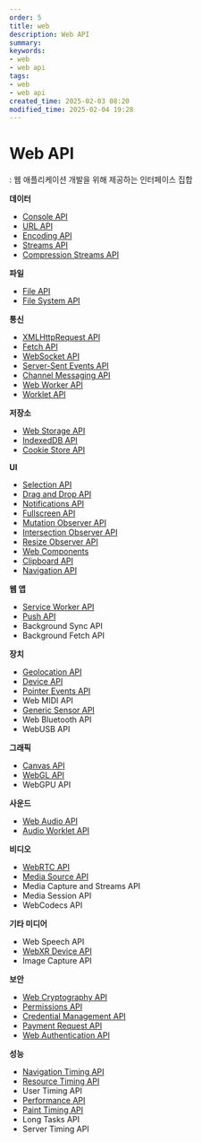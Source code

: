 ```yaml
---
order: 5
title: web
description: Web API
summary:
keywords:
- web
- web api
tags:
- web
- web api
created_time: 2025-02-03 08:20
modified_time: 2025-02-04 19:28
---
```


# Web API
: 웹 애플리케이션 개발을 위해 제공하는 인터페이스 집합  

**데이터**
- [Console API](./api-console.md)
- [URL API](./api-url.md)
- [Encoding API](./api-encoding.md)
- [Streams API](./api-stream.md)
- [Compression Streams API](./api-compression-stream.md)


**파일**
- [File API](./api-file.md)
- [File System API](./api-file-system.md)


**통신**
- [XMLHttpRequest API](./api-xmlhttprequest.md)
- [Fetch API](./api-fetch.md)
- [WebSocket API](./api-websocket.md)
- [Server-Sent Events API](./api-server-sent-events.md)
- [Channel Messaging API](./api-messaging.md)
- [Web Worker API](./api-web-worker.md)
- [Worklet API](./api-worklet.md)


**저장소**
- [Web Storage API](./api-web-storage.md)
- [IndexedDB API](./api-indexed-db.md)
- [Cookie Store API](./api-cookie-store.md)


**UI**
- [Selection API](./api-selection.md)
- [Drag and Drop API](./api-drag-and-drop.md)
- [Notifications API](./api-notification.md)
- [Fullscreen API](./api-fullscreen.md)
- [Mutation Observer API](./api-mutation-observer.md)
- [Intersection Observer API](./api-intersection-observer.md)
- [Resize Observer API](./api-resize-observer.md)
- [Web Components](./web-component.md)
- [Clipboard API](./api-clipboard.md)
- [Navigation API](./api-navigation.md)


**웹 앱**
- [Service Worker API](./api-service-worker.md)
- [Push API](./api-push.md)
- Background Sync API
- Background Fetch API


**장치** 
- [Geolocation API](./api-geolocation.md)
- [Device API](./api-device.md)
- [Pointer Events API](./api-pointer-event.md)
- Web MIDI API
- [Generic Sensor API](./api-sensor.md)
- Web Bluetooth API
- WebUSB API


**그래픽**
- [Canvas API](./api-canvas.md)
- [WebGL API](./api-web-gl.md)
- WebGPU API


**사운드**
- [Web Audio API](./api-web-audio.md)
- [Audio Worklet API](./api-audio-worklet.md)


**비디오**
- [WebRTC API](./api-web-rtc.md)
- [Media Source API](./api-media-source.md)
- Media Capture and Streams API
- Media Session API
- WebCodecs API


**기타 미디어**
- Web Speech API
- [WebXR Device API](./api-webxr.md)
- Image Capture API


**보안**
- [Web Cryptography API](./api-web-crypto.md)
- [Permissions API](./api-permission.md)
- [Credential Management API](./api-credential-management.md)
- [Payment Request API](./api-payment-request.md)
- [Web Authentication API](./api-web-auth.md)


**성능**
- [Navigation Timing API](./api-navigation-timing.md)
- [Resource Timing API](./api-resource-timing.md)
- User Timing API
- [Performance API](./api-performance.md)
- [Paint Timing API](./api-paint-timing.md)
- Long Tasks API
- Server Timing API
